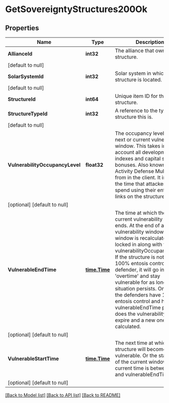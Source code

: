 # GetSovereigntyStructures200Ok

## Properties
Name | Type | Description | Notes
------------ | ------------- | ------------- | -------------
**AllianceId** | **int32** | The alliance that owns the structure.
 | [default to null]
**SolarSystemId** | **int32** | Solar system in which the structure is located.
 | [default to null]
**StructureId** | **int64** | Unique item ID for this structure. | [default to null]
**StructureTypeId** | **int32** | A reference to the type of structure this is.
 | [default to null]
**VulnerabilityOccupancyLevel** | **float32** | The occupancy level for the next or current vulnerability window. This takes into account all development indexes and capital system bonuses. Also known as Activity Defense Multiplier from in the client. It increases the time that attackers must spend using their entosis links on the structure.
 | [optional] [default to null]
**VulnerableEndTime** | [**time.Time**](time.Time.md) | The time at which the next or current vulnerability window ends. At the end of a vulnerability window the next window is recalculated and locked in along with the vulnerabilityOccupancyLevel. If the structure is not in 100% entosis control of the defender, it will go in to &#39;overtime&#39; and stay vulnerable for as long as that situation persists. Only once the defenders have 100% entosis control and has the vulnerableEndTime passed does the vulnerability interval expire and a new one is calculated.
 | [optional] [default to null]
**VulnerableStartTime** | [**time.Time**](time.Time.md) | The next time at which the structure will become vulnerable. Or the start time of the current window if current time is between this and vulnerableEndTime.
 | [optional] [default to null]

[[Back to Model list]](../README.md#documentation-for-models) [[Back to API list]](../README.md#documentation-for-api-endpoints) [[Back to README]](../README.md)


